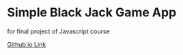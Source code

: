 # Simple Black Jack Game App

for final project of Javascript course

[Github.io Link](https://yoniakabecky.github.io/blackjack-js/)
